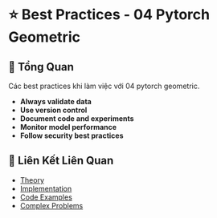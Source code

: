 # ⭐ Best Practices - 04 Pytorch Geometric

## 🎯 Tổng Quan

Các best practices khi làm việc với 04 pytorch geometric.

- **Always validate data**
- **Use version control**
- **Document code and experiments**
- **Monitor model performance**
- **Follow security best practices**

## 🔗 Liên Kết Liên Quan

- [Theory](./THEORY_04_pytorch_geometric.md)
- [Implementation](./IMPLEMENTATION_04_pytorch_geometric.md)
- [Code Examples](./CODE_EXAMPLES_04_pytorch_geometric.md)
- [Complex Problems](./COMPLEX_PROBLEMS.md)
